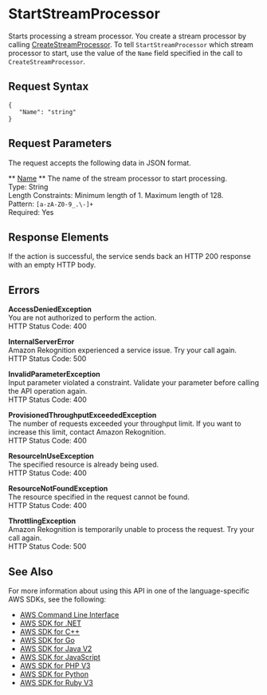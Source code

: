 # StartStreamProcessor<a name="API_StartStreamProcessor"></a>

Starts processing a stream processor\. You create a stream processor by calling [CreateStreamProcessor](API_CreateStreamProcessor.md)\. To tell `StartStreamProcessor` which stream processor to start, use the value of the `Name` field specified in the call to `CreateStreamProcessor`\.

## Request Syntax<a name="API_StartStreamProcessor_RequestSyntax"></a>

```
{
   "Name": "string"
}
```

## Request Parameters<a name="API_StartStreamProcessor_RequestParameters"></a>

The request accepts the following data in JSON format\.

 ** [Name](#API_StartStreamProcessor_RequestSyntax) **   <a name="rekognition-StartStreamProcessor-request-Name"></a>
The name of the stream processor to start processing\.  
Type: String  
Length Constraints: Minimum length of 1\. Maximum length of 128\.  
Pattern: `[a-zA-Z0-9_.\-]+`   
Required: Yes

## Response Elements<a name="API_StartStreamProcessor_ResponseElements"></a>

If the action is successful, the service sends back an HTTP 200 response with an empty HTTP body\.

## Errors<a name="API_StartStreamProcessor_Errors"></a>

 **AccessDeniedException**   
You are not authorized to perform the action\.  
HTTP Status Code: 400

 **InternalServerError**   
Amazon Rekognition experienced a service issue\. Try your call again\.  
HTTP Status Code: 500

 **InvalidParameterException**   
Input parameter violated a constraint\. Validate your parameter before calling the API operation again\.  
HTTP Status Code: 400

 **ProvisionedThroughputExceededException**   
The number of requests exceeded your throughput limit\. If you want to increase this limit, contact Amazon Rekognition\.  
HTTP Status Code: 400

 **ResourceInUseException**   
The specified resource is already being used\.  
HTTP Status Code: 400

 **ResourceNotFoundException**   
The resource specified in the request cannot be found\.  
HTTP Status Code: 400

 **ThrottlingException**   
Amazon Rekognition is temporarily unable to process the request\. Try your call again\.  
HTTP Status Code: 500

## See Also<a name="API_StartStreamProcessor_SeeAlso"></a>

For more information about using this API in one of the language\-specific AWS SDKs, see the following:
+  [AWS Command Line Interface](https://docs.aws.amazon.com/goto/aws-cli/rekognition-2016-06-27/StartStreamProcessor) 
+  [AWS SDK for \.NET](https://docs.aws.amazon.com/goto/DotNetSDKV3/rekognition-2016-06-27/StartStreamProcessor) 
+  [AWS SDK for C\+\+](https://docs.aws.amazon.com/goto/SdkForCpp/rekognition-2016-06-27/StartStreamProcessor) 
+  [AWS SDK for Go](https://docs.aws.amazon.com/goto/SdkForGoV1/rekognition-2016-06-27/StartStreamProcessor) 
+  [AWS SDK for Java V2](https://docs.aws.amazon.com/goto/SdkForJavaV2/rekognition-2016-06-27/StartStreamProcessor) 
+  [AWS SDK for JavaScript](https://docs.aws.amazon.com/goto/AWSJavaScriptSDK/rekognition-2016-06-27/StartStreamProcessor) 
+  [AWS SDK for PHP V3](https://docs.aws.amazon.com/goto/SdkForPHPV3/rekognition-2016-06-27/StartStreamProcessor) 
+  [AWS SDK for Python](https://docs.aws.amazon.com/goto/boto3/rekognition-2016-06-27/StartStreamProcessor) 
+  [AWS SDK for Ruby V3](https://docs.aws.amazon.com/goto/SdkForRubyV3/rekognition-2016-06-27/StartStreamProcessor) 